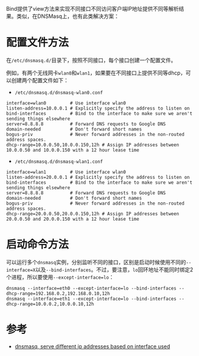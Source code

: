 Bind提供了view方法来实现不同接口不同访问客户端IP地址提供不同等解析结果。类似，在DNSMasq上，也有此类解决方案：

# 配置文件方法

在`/etc/dnsmasq.d/`目录下，按照不同接口，每个接口创建一个配置文件。

例如，有两个无线网卡`wlan0`和`wlan1`，如果要在不同接口上提供不同等dhcp，可以创建两个配置文件如下：

* `/etc/dnsmasq.d/dnsmasq-wlan0.conf`

```
interface=wlan0         # Use interface wlan0
listen-address=10.0.0.1 # Explicitly specify the address to listen on
bind-interfaces         # Bind to the interface to make sure we aren't sending things elsewhere
server=8.8.8.8          # Forward DNS requests to Google DNS
domain-needed           # Don't forward short names
bogus-priv              # Never forward addresses in the non-routed address spaces.
dhcp-range=10.0.0.50,10.0.0.150,12h # Assign IP addresses between 10.0.0.50 and 10.0.0.150 with a 12 hour lease time
```

* `/etc/dnsmasq.d/dnsmasq-wlan1.conf`

```
interface=wlan1         # Use interface wlan0
listen-address=20.0.0.1 # Explicitly specify the address to listen on
bind-interfaces         # Bind to the interface to make sure we aren't sending things elsewhere
server=8.8.8.8          # Forward DNS requests to Google DNS
domain-needed           # Don't forward short names
bogus-priv              # Never forward addresses in the non-routed address spaces.
dhcp-range=20.0.0.50,20.0.0.150,12h # Assign IP addresses between 20.0.0.50 and 20.0.0.150 with a 12 hour lease time
```

# 启动命令方法

可以运行多个`dnsmasq`实例，分别监听不同的接口，区别是启动时候使用不同的`--interface=X`以及`--bind-interfaces`。不过，要注意，`lo`回环地址不能同时绑定2个进程，所以要使用`--except-interface=lo`：

```
dnsmasq --interface=eth0 --except-interface=lo --bind-interfaces --dhcp-range=192.168.0.2,192.168.0.10,12h
dnsmasq --interface=eth1 --except-interface=lo --bind-interfaces --dhcp-range=10.0.0.2,10.0.0.10,12h
```

# 参考

* [dnsmasq, serve different ip addresses based on interface used](https://stackoverflow.com/questions/9326438/dnsmasq-serve-different-ip-addresses-based-on-interface-used)